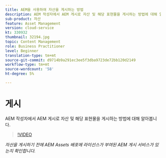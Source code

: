 ```yaml
---
title: AEM을 사용하여 자산을 게시하는 방법
description: AEM 작성자에서 AEM 게시로 자산 및 해당 표현물을 게시하는 방법에 대해 알아봅니다.
sub-product: 자산
feature: Asset Management
version: cloud-service
kt: 330932
thumbnail: 32194.jpg
topic: Content Management
role: Business Practitioner
level: Beginner
translation-type: tm+mt
source-git-commit: d9714b9a291ec3ee5f3dba9723de72bb120d2149
workflow-type: tm+mt
source-wordcount: '58'
ht-degree: 5%

---
```



# 게시

AEM 작성자에서 AEM 게시로 자산 및 해당 표현물을 게시하는 방법에 대해 알아봅니다.

>[!VIDEO](https://video.tv.adobe.com/v/330932/?quality=12&learn=on&hidetitle=true)

_자산을 게시하기 전에 AEM Assets 배포에 라이선스가 부여된 AEM 게시 서비스가 있는지 확인합니다._